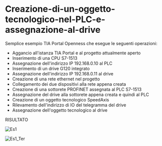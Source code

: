 # Creazione-di-un-oggetto-tecnologico-nel-PLC-e-assegnazione-al-drive
Semplice esempio TIA Portal Openness che esegue le seguenti operazioni:

- Aggancio all'istanza TIA Portal e al progetto attualmente aperto
- Inserimento di una CPU S7-1513
- Assegnazione dell'indirizzo IP 192.168.0.10 al PLC
- Inserimento di un drive G120 integrato
- Assegnazione dell'indirizzo IP 192.168.0.11 al drive
- Creazione di una rete ethernet nel progetto
- Collegamento dei due dispositivi alla rete appena creata
- Creazione di una sottorete PROFINET assegnata al PLC S7-1513
- Assegnazione del drive alla sottorete appena creata e quindi al PLC
- Creazione di un oggetto tecnologico SpeedAxis
- Rilevamento dell'indirizzo di IO del telegramma del drive
- Assegnazione dell'oggetto tecnologico al drive

RISULTATO

![Es1](https://user-images.githubusercontent.com/108678849/196918886-2292bf13-eb7b-4864-9eb9-5f72c310fa07.png)

![Es1_Ter](https://user-images.githubusercontent.com/108678849/196918835-f219a078-20a8-4861-aa03-d4de6df5248a.png)
